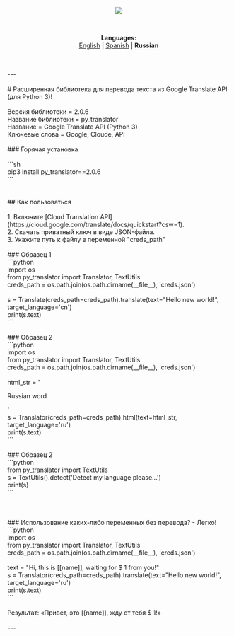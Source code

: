 <p align="center"><img src="https://github.com/markolofsen/py_translator//blob/master/.banners/banner_ru.png?raw=1" /></p><br /><p align="center"><b>Languages:</b><br /><a href="https://github.com/markolofsen/py_translator/blob/master/README.md">English</a> | <a href="https://github.com/markolofsen/py_translator/blob/master/README_es.md">Spanish</a> | <b>Russian</b></p><br /><br />---<br /><br /># Расширенная библиотека для перевода текста из Google Translate API (для Python 3)!<br /><br />Версия библиотеки = 2.0.6<br />Название библиотеки = py_translator<br />Название = Google Translate API (Python 3)<br />Ключевые слова = Google, Cloude, API<br /><br />### Горячая установка<br /><br />```sh<br />pip3 install py_translator==2.0.6<br />```<br /><br /><br />## Как пользоваться<br /><br />1. Включите [Cloud Translation API] (https://cloud.google.com/translate/docs/quickstart?csw=1).<br />2. Скачать приватный ключ в виде JSON-файла.<br />3. Укажите путь к файлу в переменной &quot;creds_path&quot;<br /><br />### Образец 1<br />```python<br />import os<br />from py_translator import Translator, TextUtils<br />creds_path = os.path.join(os.path.dirname(__file__), 'creds.json')<br /><br />s = Translate(creds_path=creds_path).translate(text="Hello new world!", target_language='cn')<br />print(s.text)<br />```<br /><br />### Образец 2<br />```python<br />import os<br />from py_translator import Translator, TextUtils<br />creds_path = os.path.join(os.path.dirname(__file__), 'creds.json')<br /><br />html_str = '<p>Russian word</p>'<br />s = Translator(creds_path=creds_path).html(text=html_str, target_language='ru')<br />print(s.text)<br />```<br /><br />### Образец 2<br />```python<br />from py_translator import TextUtils<br />s = TextUtils().detect('Detect my language please...')<br />print(s)<br />```<br /><br /><br /><br />### Использование каких-либо переменных без перевода? - Легко!<br />```python<br />import os<br />from py_translator import Translator, TextUtils<br />creds_path = os.path.join(os.path.dirname(__file__), 'creds.json')<br /><br />text = "Hi, this is [[name]], waiting for $ 1 from you!"<br />s = Translator(creds_path=creds_path).translate(text="Hello new world!", target_language='ru')<br />print(s.text)<br />```<br /><br />Результат: «Привет, это [[name]], жду от тебя $ 1!»<br /><br />---<br /><br />